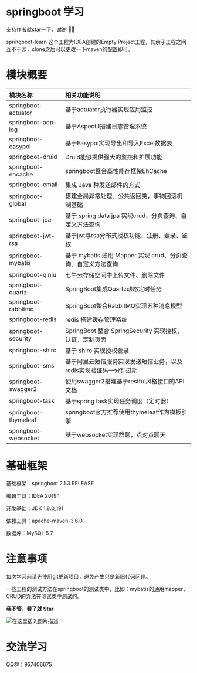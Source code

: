 # springboot 学习

支持作者就star一下，谢谢 🎉🎉

springboot-learn 这个工程为IDEA创建的Empty Project工程，其余子工程之间互不干涉，clone之后可以更改一下maven的配置即可。

# 模块概要

|模块名称| 相关功能说明 |
|:--|:--|
|  springboot-actuator  |  基于actuator执行器实现应用监控  |
|  springboot-aop-log  |  基于AspectJ搭建日志管理系统  |
|  springboot-easypoi  |  基于Easypoi实现导出和导入Excel数据表  |
|  springboot-druid  |  Druid能够提供强大的监控和扩展功能  |
|  springboot-ehcache  |  springboot整合高性能存框架EhCache  |
|  springboot-email  |  集成 Java 种发送邮件的方式  |
|  springboot-global  |  搭建全局异常处理、公共返回类，事物回滚机制基础  |
|  springboot-jpa  |  基于 spring data jpa 实现crud、分页查询、自定义方法查询  |
|  springboot-jwt-rsa  |  基于jwt与rsa分布式授权功能、注册、登录、鉴权  |
|  springboot-mybatis  |  基于 mybatis 通用 Mapper 实现 crud、分页查询、自定义方法查询  |
|  springboot-qiniu  |  七牛云存储空间中上传文件、删除文件  |
|  springboot-quartz  |  SpringBoot集成Quartz动态定时任务  |
|  springboot-rabbitmq  |  SpringBoot整合RabbitMQ实现五种消息模型  |
|  springboot-redis  |  redis 搭建缓存管理系统  |
|  springboot-security  |  SpringBoot 整合 SpringSecurity 实现授权，认证，定制页面  |
|  springboot-shiro  |  基于 shiro 实现授权登录  |
|  springboot-sms  |  基于阿里云短信服务实现发送短信业务，以及redis实现验证码一分钟过期  |
|  springboot-swagger2  |  使用swagger2搭建基于restful风格接口的API文档  |
|  springboot-task  |  基于spring task实现任务调度（定时器）  |
|  springboot-thymeleaf  |  springboot官方推荐使用thymeleaf作为模板引擎  |
|  springboot-websocket  |  基于websocket实现群聊，点对点聊天  |

# 基础框架

基础框架：springboot 2.1.3.RELEASE

编辑工具：IDEA 2019.1

开发基础：JDK 1.8.0_191

依赖工具：apache-maven-3.6.0

数据库：MySQL 5.7

# 注意事项

每次学习前请先使用git更新项目，避免产生只是新旧代码问题。

一些工程的测试方法在springboot的测试类中，比如：mybatis的通用mapper，CRUD的方法在测试类中测试的。

**我不管，看了就 Star**

![在这里插入图片描述](https://img-blog.csdnimg.cn/20190417200257956.jpg)

# 交流学习

QQ群：957406675
